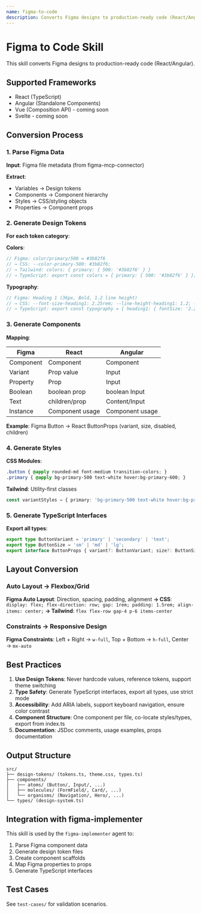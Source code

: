 ```yaml
---
name: figma-to-code
description: Converts Figma designs to production-ready code (React/Angular). Generates design tokens, components, and TypeScript interfaces from Figma files. Parses component hierarchy, maps properties to props, generates TypeScript types. Activates for figma to code, convert figma to react, figma to angular, implement design, code generation.
---
```


# Figma to Code Skill

This skill converts Figma designs to production-ready code (React/Angular).

## Supported Frameworks

- React (TypeScript)
- Angular (Standalone Components)
- Vue (Composition API) - coming soon
- Svelte - coming soon

## Conversion Process

### 1. Parse Figma Data

**Input**: Figma file metadata (from figma-mcp-connector)

**Extract**:
- Variables → Design tokens
- Components → Component hierarchy
- Styles → CSS/styling objects
- Properties → Component props

### 2. Generate Design Tokens

**For each token category**:

**Colors**:
```typescript
// Figma: color/primary/500 = #3b82f6
// → CSS: --color-primary-500: #3b82f6;
// → Tailwind: colors: { primary: { 500: '#3b82f6' } }
// → TypeScript: export const colors = { primary: { 500: '#3b82f6' } };
```

**Typography**:
```typescript
// Figma: Heading 1 (36px, Bold, 1.2 line height)
// → CSS: --font-size-heading1: 2.25rem; --line-height-heading1: 1.2; --font-weight-heading1: 700;
// → TypeScript: export const typography = { heading1: { fontSize: '2.25rem', lineHeight: '1.2', fontWeight: '700' } };
```

### 3. Generate Components

**Mapping**:

| Figma | React | Angular |
|-------|-------|---------|
| Component | Component | Component |
| Variant | Prop value | Input |
| Property | Prop | Input |
| Boolean | boolean prop | boolean Input |
| Text | children/prop | Content/Input |
| Instance | Component usage | Component usage |

**Example**: Figma Button → React ButtonProps (variant, size, disabled, children)

### 4. Generate Styles

**CSS Modules**:
```css
.button { @apply rounded-md font-medium transition-colors; }
.primary { @apply bg-primary-500 text-white hover:bg-primary-600; }
```

**Tailwind**: Utility-first classes
```typescript
const variantStyles = { primary: 'bg-primary-500 text-white hover:bg-primary-600' };
```

### 5. Generate TypeScript Interfaces

**Export all types**:
```typescript
export type ButtonVariant = 'primary' | 'secondary' | 'text';
export type ButtonSize = 'sm' | 'md' | 'lg';
export interface ButtonProps { variant?: ButtonVariant; size?: ButtonSize; ... }
```

## Layout Conversion

### Auto Layout → Flexbox/Grid

**Figma Auto Layout**: Direction, spacing, padding, alignment
**→ CSS**: `display: flex; flex-direction: row; gap: 1rem; padding: 1.5rem; align-items: center;`
**→ Tailwind**: `flex flex-row gap-4 p-6 items-center`

### Constraints → Responsive Design

**Figma Constraints**: Left + Right → `w-full`, Top + Bottom → `h-full`, Center → `mx-auto`

## Best Practices

1. **Use Design Tokens**: Never hardcode values, reference tokens, support theme switching
2. **Type Safety**: Generate TypeScript interfaces, export all types, use strict mode
3. **Accessibility**: Add ARIA labels, support keyboard navigation, ensure color contrast
4. **Component Structure**: One component per file, co-locate styles/types, export from index.ts
5. **Documentation**: JSDoc comments, usage examples, props documentation

## Output Structure

```
src/
├── design-tokens/ (tokens.ts, theme.css, types.ts)
├── components/
│   ├── atoms/ (Button/, Input/, ...)
│   ├── molecules/ (FormField/, Card/, ...)
│   └── organisms/ (Navigation/, Hero/, ...)
└── types/ (design-system.ts)
```

## Integration with figma-implementer

This skill is used by the `figma-implementer` agent to:
1. Parse Figma component data
2. Generate design token files
3. Create component scaffolds
4. Map Figma properties to props
5. Generate TypeScript interfaces

## Test Cases

See `test-cases/` for validation scenarios.
